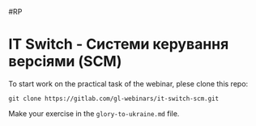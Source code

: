 #RP
# IT Switch - Системи керування версіями (SCM)

To start work on the practical task of the webinar, plese clone this repo:

    git clone https://gitlab.com/gl-webinars/it-switch-scm.git

Make your exercise in the `glory-to-ukraine.md` file.
